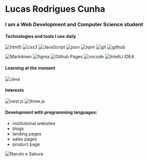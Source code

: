 # Lucas Rodrigues Cunha

### I am a Web Development and Computer Science student

#### Technologies and tools I use daily
![html5](https://img.shields.io/badge/-html5-404040?style=for-the-badge&logo=html5&color=808080)
![css3](https://img.shields.io/badge/-css3-404040?style=for-the-badge&logo=css3&color=808080)
![JavaScript](https://img.shields.io/badge/javascript-%23323330.svg?style=for-the-badge&logo=javascript&logoColor=%23F7DF1E&color=808080)
![json](https://img.shields.io/badge/-json-404040?style=for-the-badge&logo=json&color=808080)
![npm](https://img.shields.io/badge/-npm-404040?style=for-the-badge&logo=npm&color=808080)
![git](https://img.shields.io/badge/-git-404040?style=for-the-badge&logo=git&color=808080)
![github](https://img.shields.io/badge/-github-404040?style=for-the-badge&logo=github&color=808080)



![Markdown](https://img.shields.io/badge/-markdown-404040?style=for-the-badge&logo=markdown&color=808080)
![figma](https://img.shields.io/badge/-figma-404040?style=for-the-badge&logo=figma&color=808080)
![Github Pages](https://img.shields.io/badge/-github%20pages-404040?style=for-the-badge&logo=github&color=808080)
![vscode](https://img.shields.io/badge/-vscode-404040?style=for-the-badge&logo=visualstudiocode&logoColor=4da6ff&color=808080)
![IntelliJ IDEA](https://img.shields.io/badge/IntelliJIDEA-000000.svg?style=for-the-badge&logo=intellij-idea&logoColor=white&color=808080)

#### Learning at the moment
![Java](https://img.shields.io/badge/java-%23ED8B00.svg?style=for-the-badge&logo=openjdk&logoColor=white&color=808080)

<!-- ![TypeScript](https://img.shields.io/badge/typescript-%23007ACC.svg?style=for-the-badge&logo=typescript&logoColor=white)
![Angular](https://img.shields.io/badge/angular-%23DD0031.svg?style=for-the-badge&logo=angular&logoColor=white)
![React](https://img.shields.io/badge/react-%2320232a.svg?style=for-the-badge&logo=react&logoColor=%2361DAFB)
![Chakra UI](https://img.shields.io/badge/Chakra%20UI-%23319795.svg?style=for-the-badge&logo=chakraui&logoColor=white&color=808080)
![Styled Components](https://img.shields.io/badge/Styled%20Components-%23DB7093.svg?style=for-the-badge&logo=styled-components&logoColor=white&color=808080) -->

#### Interests
![nest.js](https://img.shields.io/badge/-nest.js-404040?style=for-the-badge&logo=nestjs)
![three.js](https://img.shields.io/badge/-three.js-404040?style=for-the-badge&logo=three.js)

#### Development with programming languages:
- institutional websites
- blogs
- landing pages
- sales pages
- product page

![Naruto e Sakura](https://media.giphy.com/media/Mj0gk1wnekXC0/giphy.gif)
